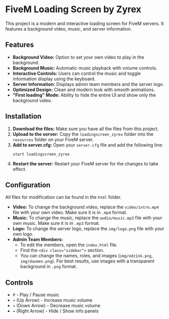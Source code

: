# FiveM Loading Screen by Zyrex

This project is a modern and interactive loading screen for FiveM servers. It features a background video, music, and server information.

## Features

-   **Background Video:** Option to set your own video to play in the background.
-   **Background Music:** Automatic music playback with volume controls.
-   **Interactive Controls:** Users can control the music and toggle information display using the keyboard.
-   **Server Information:** Displays admin team members and the server logo.
-   **Optimized Design:** Clean and modern look with smooth animations.
-   **"First loading" Mode:** Ability to hide the entire UI and show only the background video.

## Installation

1.  **Download the files:** Make sure you have all the files from this project.
2.  **Upload to the server:** Copy the `loadingscreen_zyrex` folder into the `resources` folder on your FiveM server.
3.  **Add to server.cfg:** Open your `server.cfg` file and add the following line:
    ```
    start loadingscreen_zyrex
    ```
4.  **Restart the server:** Restart your FiveM server for the changes to take effect.

## Configuration

All files for modification can be found in the `html` folder.

-   **Video:** To change the background video, replace the `video/intro.mp4` file with your own video. Make sure it is in `.mp4` format.
-   **Music:** To change the music, replace the `audio/music.mp3` file with your own music. Make sure it is in `.mp3` format.
-   **Logo:** To change the server logo, replace the `img/logo.png` file with your own logo.
-   **Admin Team Members:**
    -   To edit the members, open the `index.html` file.
    -   Find the `<div class="sidebar">` section.
    -   You can change the names, roles, and images (`img/edz1nk.png`, `img/daxmen.png`). For best results, use images with a transparent background in `.png` format.

## Controls

-   `P` - Play / Pause music
-   `⬆️` (Up Arrow) - Increase music volume
-   `⬇️` (Down Arrow) - Decrease music volume
-   `➡️` (Right Arrow) - Hide / Show info panels

